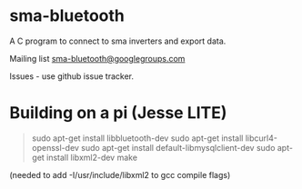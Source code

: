# sma-bluetooth
A C program to connect to sma inverters and export data.

Mailing list sma-bluetooth@googlegroups.com

Issues - use github issue tracker.

# Building on a pi (Jesse LITE)
> sudo apt-get install libbluetooth-dev
> sudo apt-get install libcurl4-openssl-dev
> sudo apt-get install default-libmysqlclient-dev
> sudo apt-get install libxml2-dev
> make

(needed to add -I/usr/include/libxml2 to gcc compile flags)

